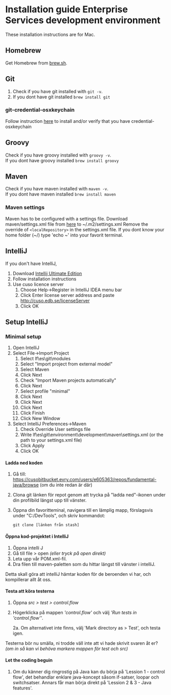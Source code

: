 # Installation guide Enterprise Services development environment
These installation instructions are for Mac.

## Homebrew
Get Homebrew from [brew.sh](http://brew.sh/).

## Git
1. Check if you have git installed with `git -v`.  
2. If you dont have git installed
`brew install git`

### git-credential-osxkeychain
Follow instruction [here](https://tech.lds.org/wiki/Git_Credential_Caching_on_Mac_OS_X) to install and/or verify that you have credential-osxkeychain

## Groovy
Check if you have groovy installed with `groovy -v`.  
If you dont have groovy installed
`brew install groovy`

## Maven
Check if you have maven installed with `maven -v`.  
If you dont have maven installed
`brew install maven`

### Maven settings
Maven has to be configured with a settings file. Download maven/settings.xml file from
[here](https://cusobitbucket.evry.com/projects/ENMI/repos/environment.development/browse/maven?at=refs%2Fheads%2Fdevelop) to ~/.m2/settings.xml
Remove the override of `<localRepository>` in the settings.xml file. If you dont know your home folder (~/) type 'echo ~' into your favorit terminal.

## IntelliJ
If you don't have IntelliJ,

1. Download [Intellij Ultimate Edition](http://www.jetbrains.com/idea/download/)
1. Follow installation instructions
1. Use cuso licence server
    1. Choose Help->Register in IntelliJ IDEA menu bar
    1. Click Enter license server address and paste http://cuso.edb.se/licenseServer
    1. Click OK

## Setup IntelliJ

### Minimal setup

1. Open IntelliJ
1. Select File->Import Project
    1. Select lf\es\git\modules
    1. Select "Import project from external model"
    1. Select Maven
    1. Click Next
    1. Check "Import Maven projects automatically"
    1. Click Next
    1. Select profile "minimal"
    1. Click Next
    1. Click Next
    1. Click Next
    1. Click Finish
    1. Click New Window
1. Select IntelliJ Preferences->Maven
    1. Check Override User settings file
    1. Write lf\es\git\environment\development\maven\settings.xml (or the path to your settings.xml file)
    1. Click Apply
    1. Click OK
    
#### Ladda ned koden
 1. Gå till: https://cusobitbucket.evry.com/users/e605363/repos/fundamental-java/browse (om du inte redan är där)
 2. Clona git länken för repot genom att trycka på "ladda ned"-ikonen under din profilbild längst upp till vänster.
 3. Öppna din favoritteminal, navigera till en lämplig mapp, förslagsvis under "C:/DevTools", och skriv kommandot:
            
        git clone [länken från stash]

#### Öppna kod-projektet i IntelliJ
1. Öppna intelli J
2. Gå till file > open _(eller tryck på open direkt)_
3. Leta upp vår POM.xml-fil.
4. Dra filen till maven-paletten som du hittar längst till vänster i intelliJ.

Detta skall göra att intelliJ hämtar koden för de beroenden vi har, och kompillerar allt åt oss.

#### Testa att köra testerna
1. Öppna _src > test > control.flow_
2. Högerklicka på mappen _'control.flow'_ och välj _'Run tests in 'control.flow''_.

    2a. Om alternativet inte finns, välj 'Mark directory as > Test', och testa igen.

Testerna bör nu smälla, ni trodde väll inte att vi hade skrivit svaren åt er? 
_(om in så kan vi behöva markera mappen för test och src)_

#### Let the coding beguin
1. Om du känner dig ringrostig på Java kan du börja på 'Lession 1 - control flow', det behandlar enklare java-koncept såsom if-satser, loopar och switchsatser. Annars får man börja direkt på 'Lession 2 & 3 - Java features'.
